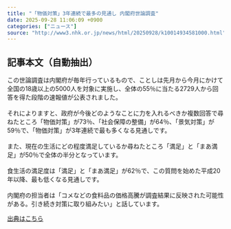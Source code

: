 ```yaml
---
title: "「物価対策」3年連続で最多の見通し 内閣府世論調査"
date: 2025-09-28 11:06:09 +0900
categories: ["ニュース"]
source: "http://www3.nhk.or.jp/news/html/20250928/k10014934581000.html"
---
```


## 記事本文（自動抽出）
<div><div class="body-text">
										<p>この世論調査は内閣府が毎年行っているもので、ことしは先月から今月にかけて全国の18歳以上の5000人を対象に実施し、全体の55％に当たる2729人から回答を得た段階の速報値が公表されました。<br><br>それによりますと、政府が今後どのようなことに力を入れるべきか複数回答で尋ねたところ「物価対策」が73％、「社会保障の整備」が64％、「景気対策」が59％で、「物価対策」が3年連続で最も多くなる見通しです。<br><br>また、現在の生活にどの程度満足しているか尋ねたところ「満足」と「まあ満足」が50％で全体の半分となっています。<br><br>食生活の満足度は「満足」と「まあ満足」が62％で、この質問を始めた平成20年以降、最も低くなる見通しです。<br><br>内閣府の担当者は「コメなどの食料品の価格高騰が調査結果に反映された可能性がある。引き続き対策に取り組みたい」と話しています。</p>
								</div>
							</div>

[出典はこちら](http://www3.nhk.or.jp/news/html/20250928/k10014934581000.html)
